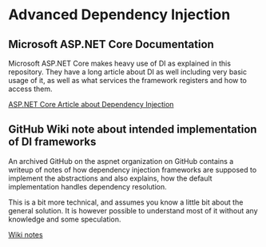 Advanced Dependency Injection
=============================

## Microsoft ASP.NET Core Documentation
Microsoft ASP.NET Core makes heavy use of DI as explained in this repository.
They have a long article about DI as well including very basic usage of it,
as well as what services the framework registers and how to access them.

[ASP.NET Core Article about Dependency Injection][1]


## GitHub Wiki note about intended implementation of DI frameworks
An archived GitHub on the aspnet organization on GitHub contains a writeup of notes
of how dependency injection frameworks are supposed to implement the abstractions
and also explains, how the default implementation handles dependency resolution.

This is a bit more technical, and assumes you know a little bit about the general solution.
It is however possible to understand most of it without any knowledge and some speculation.

[Wiki notes][2]


[1]: https://docs.microsoft.com/en-us/aspnet/core/fundamentals/dependency-injection
[2]: https://github.com/aspnet/DependencyInjection/wiki/DI-Notes

